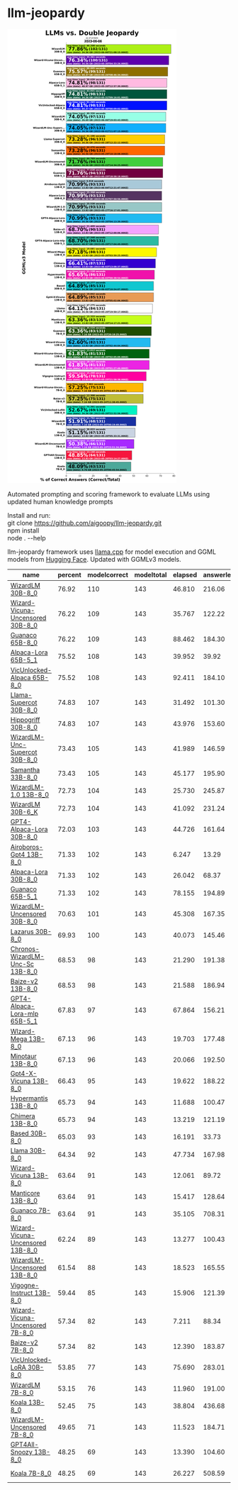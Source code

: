 # llm-jeopardy

![Double](dbljeopardy.png)

Automated prompting and scoring framework to evaluate LLMs using updated human knowledge prompts

Install and run:  
git clone https://github.com/aigoopy/llm-jeopardy.git  
npm install  
node . --help  

llm-jeopardy framework uses [llama.cpp](https://github.com/ggerganov/llama.cpp) for model execution and GGML models from [Hugging Face](https://huggingface.co). 
Updated with GGMLv3 models.

<!--- TABLESTART --->
|name|percent|modelcorrect|modeltotal|elapsed|answerlen|msize|mdate|
|----|----|----|----|----|----|----|----|
|<a href="https://huggingface.co/TheBloke/WizardLM-30B-GGML" target="_blank">WizardLM 30B-8_0</a>|76.92|110|143|46.810|216.06|34.56|2023/06/06 21:08:15|
|<a href="https://huggingface.co/TheBloke/Wizard-Vicuna-30B-Uncensored-GGML" target="_blank">Wizard-Vicuna-Uncensored 30B-8_0</a>|76.22|109|143|35.767|122.22|34.56|2023/05/30 04:33:26|
|<a href="https://huggingface.co/TheBloke/guanaco-65B-GGML" target="_blank">Guanaco 65B-8_0</a>|76.22|109|143|88.462|184.30|69.37|2023/05/26 08:46:34|
|<a href="https://huggingface.co/TheBloke/alpaca-lora-65B-GGML" target="_blank">Alpaca-Lora 65B-5_1</a>|75.52|108|143|39.952|39.92|48.97|2023/05/20 12:57:30|
|<a href="https://huggingface.co/TheBloke/VicUnlocked-alpaca-65B-QLoRA-GGML" target="_blank">VicUnlocked-Alpaca 65B-8_0</a>|75.52|108|143|92.411|184.10|69.37|2023/05/30 00:09:02|
|<a href="https://huggingface.co/TheBloke/llama-30b-supercot-GGML" target="_blank">Llama-Supercot 30B-8_0</a>|74.83|107|143|31.492|101.30|34.56|2023/05/28 12:22:12|
|<a href="https://huggingface.co/TheBloke/hippogriff-30b-chat-GGML" target="_blank">Hippogriff 30B-8_0</a>|74.83|107|143|43.976|153.60|34.56|2023/05/31 09:16:01|
|<a href="https://huggingface.co/TheBloke/WizardLM-Uncensored-SuperCOT-StoryTelling-30B-GGML" target="_blank">WizardLM-Unc-Supercot 30B-8_0</a>|73.43|105|143|41.989|146.59|34.56|2023/06/01 11:07:15|
|<a href="https://huggingface.co/TheBloke/samantha-33B-GGML" target="_blank">Samantha 33B-8_0</a>|73.43|105|143|45.177|195.90|34.56|2023/05/29 10:18:08|
|<a href="https://huggingface.co/TheBloke/wizardLM-13B-1.0-GGML" target="_blank">WizardLM-1.0 13B-8_0</a>|72.73|104|143|25.730|245.87|13.83|2023/05/27 16:17:01|
|<a href="https://huggingface.co/TheBloke/WizardLM-30B-GGML" target="_blank">WizardLM 30B-6_K</a>|72.73|104|143|41.092|231.24|26.69|2023/06/06 19:03:43|
|<a href="https://huggingface.co/TheBloke/gpt4-alpaca-lora-30B-4bit-GGML" target="_blank">GPT4-Alpaca-Lora 30B-8_0</a>|72.03|103|143|44.726|161.64|34.56|2023/05/20 04:13:39|
|<a href="https://huggingface.co/TheBloke/airoboros-13b-gpt4-GGML" target="_blank">Airoboros-Gpt4 13B-8_0</a>|71.33|102|143|6.247|13.29|13.83|2023/06/04 12:21:47|
|<a href="https://huggingface.co/TheBloke/Alpaca-Lora-30B-GGML" target="_blank">Alpaca-Lora 30B-8_0</a>|71.33|102|143|26.042|68.37|34.56|2023/06/01 07:50:56|
|<a href="https://huggingface.co/TheBloke/guanaco-65B-GGML" target="_blank">Guanaco 65B-5_1</a>|71.33|102|143|78.155|194.89|48.97|2023/05/25 18:58:18|
|<a href="https://huggingface.co/TheBloke/WizardLM-30B-Uncensored-GGML" target="_blank">WizardLM-Uncensored 30B-8_0</a>|70.63|101|143|45.308|167.35|34.56|2023/05/22 14:34:25|
|<a href="https://huggingface.co/TheBloke/30B-Lazarus-GGML" target="_blank">Lazarus 30B-8_0</a>|69.93|100|143|40.073|145.46|34.56|2023/06/07 15:58:57|
|<a href="https://huggingface.co/TheBloke/chronos-wizardlm-uc-scot-st-13B-GGML" target="_blank">Chronos-WizardLM-Unc-Sc 13B-8_0</a>|68.53|98|143|21.290|191.38|13.83|2023/06/07 14:08:04|
|<a href="https://huggingface.co/TheBloke/Project-Baize-v2-13B-GGML" target="_blank">Baize-v2 13B-8_0</a>|68.53|98|143|21.588|186.94|13.83|2023/05/24 12:00:06|
|<a href="https://huggingface.co/TheBloke/gpt4-alpaca-lora_mlp-65B-GGML" target="_blank">GPT4-Alpaca-Lora-mlp 65B-5_1</a>|67.83|97|143|67.864|156.21|48.97|2023/05/20 17:04:49|
|<a href="https://huggingface.co/TheBloke/wizard-mega-13B-GGML" target="_blank">Wlzard-Mega 13B-8_0</a>|67.13|96|143|19.703|177.48|13.83|2023/05/20 03:50:25|
|<a href="https://huggingface.co/TheBloke/minotaur-13B-GGML" target="_blank">Minotaur 13B-8_0</a>|67.13|96|143|20.066|192.50|13.83|2023/06/08 21:45:25|
|<a href="https://huggingface.co/TheBloke/gpt4-x-vicuna-13B-GGML" target="_blank">Gpt4-X-Vicuna 13B-8_0</a>|66.43|95|143|19.622|188.22|13.83|2023/05/20 05:02:06|
|<a href="https://huggingface.co/TheBloke/13B-HyperMantis-GGML" target="_blank">Hypermantis 13B-8_0</a>|65.73|94|143|11.688|100.47|13.83|2023/06/03 00:38:54|
|<a href="https://huggingface.co/TheBloke/13B-Chimera-GGML" target="_blank">Chimera 13B-8_0</a>|65.73|94|143|13.219|121.19|13.83|2023/06/03 13:08:37|
|<a href="https://huggingface.co/TheBloke/based-30B-GGML" target="_blank">Based 30B-8_0</a>|65.03|93|143|16.191|33.73|34.56|2023/06/03 10:54:07|
|<a href="https://huggingface.co/TheBloke/LLaMa-30B-GGML" target="_blank">Llama 30B-8_0</a>|64.34|92|143|47.734|167.98|34.56|2023/05/20 19:50:17|
|<a href="https://huggingface.co/TheBloke/wizard-vicuna-13B-GGML" target="_blank">Wizard-Vicuna 13B-8_0</a>|63.64|91|143|12.061|89.72|13.83|2023/05/20 02:44:04|
|<a href="https://huggingface.co/TheBloke/Manticore-13B-GGML" target="_blank">Manticore 13B-8_0</a>|63.64|91|143|15.417|128.64|13.83|2023/05/20 14:17:21|
|<a href="https://huggingface.co/TheBloke/guanaco-7B-GGML" target="_blank">Guanaco 7B-8_0</a>|63.64|91|143|35.105|708.31|7.16|2023/05/25 20:18:25|
|<a href="https://huggingface.co/TheBloke/Wizard-Vicuna-13B-Uncensored-GGML" target="_blank">Wizard-Vicuna-Uncensored 13B-8_0</a>|62.24|89|143|13.277|100.43|13.83|2023/05/20 02:05:09|
|<a href="https://huggingface.co/TheBloke/WizardLM-13B-Uncensored-GGML" target="_blank">WizardLM-Uncensored 13B-8_0</a>|61.54|88|143|18.523|165.55|13.83|2023/05/20 01:27:46|
|<a href="https://huggingface.co/TheBloke/Vigogne-Instruct-13B-GGML" target="_blank">Vigogne-Instruct 13B-8_0</a>|59.44|85|143|15.906|121.39|13.83|2023/05/25 21:58:38|
|<a href="https://huggingface.co/TheBloke/Wizard-Vicuna-7B-Uncensored-GGML" target="_blank">Wizard-Vicuna-Uncensored 7B-8_0</a>|57.34|82|143|7.211|88.34|7.16|2023/05/20 01:07:29|
|<a href="https://huggingface.co/TheBloke/Project-Baize-v2-7B-GGML" target="_blank">Baize-v2 7B-8_0</a>|57.34|82|143|12.390|183.87|7.16|2023/05/24 11:38:45|
|<a href="https://huggingface.co/TheBloke/VicUnlocked-30B-LoRA-GGML" target="_blank">VicUnlocked-LoRA 30B-8_0</a>|53.85|77|143|75.690|283.01|34.56|2023/05/20 22:52:56|
|<a href="https://huggingface.co/TheBloke/wizardLM-7B-GGML" target="_blank">WizardLM 7B-8_0</a>|53.15|76|143|11.960|191.00|7.16|2023/05/20 00:19:49|
|<a href="https://huggingface.co/TheBloke/koala-13B-GGML" target="_blank">Koala 13B-8_0</a>|52.45|75|143|38.804|436.68|13.83|2023/05/20 05:33:31|
|<a href="https://huggingface.co/TheBloke/WizardLM-7B-uncensored-GGML" target="_blank">WizardLM-Uncensored 7B-8_0</a>|49.65|71|143|11.523|184.71|7.16|2023/05/19 23:51:34|
|<a href="https://huggingface.co/TheBloke/GPT4All-13B-snoozy-GGML" target="_blank">GPT4All-Snoozy 13B-8_0</a>|48.25|69|143|13.390|104.60|13.83|2023/05/20 03:14:27|
|<a href="https://huggingface.co/TheBloke/koala-7B-GGML" target="_blank">Koala 7B-8_0</a>|48.25|69|143|26.227|508.59|9.76|2023/05/20 00:45:54|

